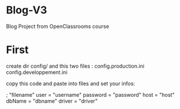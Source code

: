 # Blog-V3

Blog Project from OpenClassrooms course

# First 
create dir config/ and this two files :
config.production.ini
config.developpement.ini

copy this code and paste into files and set your infos:

; "filename"
user = "username"
password = "password"
host = "host"
dbName = "dbname"
driver = "driver"